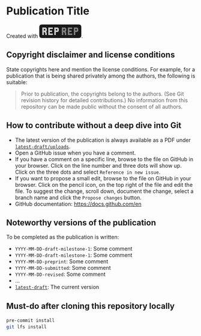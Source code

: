 # Publication Title

Created with [![Reproducible Reporting](https://raw.githubusercontent.com/reproducible-reporting/.github/main/profile/logo.svg)](https://github.com/reproducible-reporting).

## Copyright disclaimer and license conditions

State copyrights here and mention the license conditions.
For example, for a publication that is being shared privately among the authors,
the following is suitable:

> Prior to publication, the copyrights belong to the authors.
> (See Git revision history for detailed contributions.)
> No information from this repository can be made public without the consent of all authors.


## How to contribute without a deep dive into Git

- The latest version of the publication is always available as a PDF under
  [`latest-draft/uploads`](latest-draft/uploads).
- Open a GitHub issue when you have a comment.
- If you have a comment on a specific line, browse to the file on GitHub in your browser.
  Click on the line number and three dots will show up.
  Click on the three dots and select `Reference in new issue`.
- If you want to propose a small edit, browse to the file on GitHub in your browser.
  Click on the pencil icon, on the top right of the file and edit the file.
  To suggest the change, scroll down, document the change, select a branch
  name and click the `Propose changes` button.
- GitHub documentation: https://docs.github.com/en


## Noteworthy versions of the publication

To be completed as the publication is written:

- `YYYY-MM-DD-draft-milestone-1`: Some comment
- `YYYY-MM-DD-draft-milestone-1`: Some comment
- `YYYY-MM-DD-preprint`:  Some comment
- `YYYY-MM-DD-submitted`:  Some comment
- `YYYY-MM-DD-revised`:  Some comment
- ...
- [`latest-draft`](latest-draft/): The current version

## Must-do after cloning this repository locally

```bash
pre-commit install
git lfs install
```
